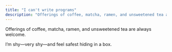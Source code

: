 ```yaml
---
title: "I can't write programs"
description: "Offerings of coffee, matcha, ramen, and unsweetened tea are always welcome. I’m shy—very shy—and feel safest hiding in a box."
---
```


Offerings of coffee, matcha, ramen, and unsweetened tea are always welcome.

I’m shy—very shy—and feel safest hiding in a box.